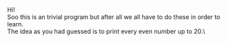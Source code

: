 Hi!\
Soo this is an trivial program but after all we all have to do these in order to learn.\
The idea as you had guessed is to print every even number up to 20.\